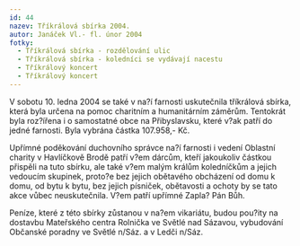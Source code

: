```yaml
---
id: 44
nazev: Tříkrálová sbírka 2004.
autor: Janáček Vl.- fl. únor 2004
fotky:
  - Tříkrálová sbírka - rozdělování ulic
  - Tříkrálová sbírka - koledníci se vydávají nacestu
  - Tříkrálový koncert
  - Tříkrálový koncert
---
```

V sobotu 10. ledna 2004 se také v na?í farnosti uskutečnila tříkrálová sbírka, která byla určena na pomoc charitním a humanitárním záměrům. Tentokrát byla roz?ířena i o samostatné obce na Přibyslavsku, které v?ak patří do jedné farnosti. Byla vybrána částka 107.958,- Kč. <p>
Upřímné poděkování duchovního správce na?í farnosti i vedení Oblastní charity v Havlíčkově Brodě patří v?em dárcům, kteří jakoukoliv částkou přispěli na tuto sbírku, ale také v?em malým králům koledníčkům a jejich vedoucím skupinek, proto?e bez jejich obětavého obcházení od domu k domu, od bytu k bytu, bez jejich písniček, obětavosti a ochoty by se tato akce vůbec neuskutečnila. V?em patří upřímné Zapla? Pán Bůh.<p>
Peníze, které z této sbírky zůstanou v na?em vikariátu, budou pou?ity na dostavbu Mateřského centra Rolnička ve Světlé nad Sázavou, vybudování Občanské poradny ve Světlé n/Sáz. a v Ledči n/Sáz.
